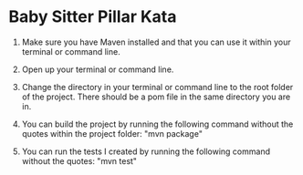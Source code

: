 # Baby Sitter Pillar Kata

1) Make sure you have Maven installed and that you can use it within your terminal or command line.

2) Open up your terminal or command line.

3) Change the directory in your terminal or command line to the root folder of the project. There should be a pom file in the same directory you are in.

4) You can build the project by running the following command without the quotes within the project folder:
	"mvn package"

5) You can run the tests I created by running the following command without the quotes:
	"mvn test"

